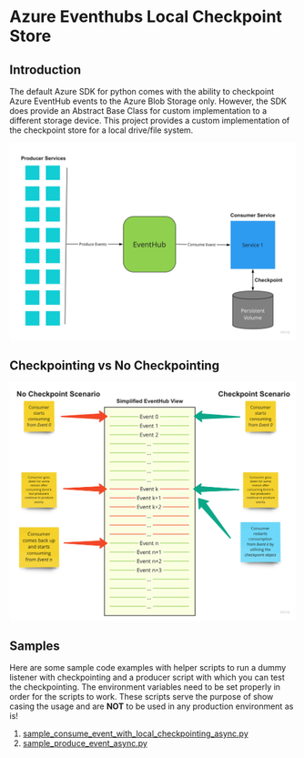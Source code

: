 # Azure Eventhubs Local Checkpoint Store

## Introduction
The default Azure SDK for python comes with the ability to checkpoint Azure EventHub events to the Azure Blob Storage only. However, the SDK does provide an Abstract Base Class  for custom implementation to a different storage device. This project provides a custom implementation of the checkpoint store for a local drive/file system. 

![Azure EventHubs with Local Checkpointing](./docs/images/producer_services.png)

## Checkpointing vs No Checkpointing

![Simplified view of how checkpointing works](./docs/images/checkpointing_visualization.png)

## Samples

Here are some sample code examples with helper scripts to run a dummy listener with checkpointing and a producer script with which you can test the checkpointing. The environment variables need to be set properly in order for the scripts to work. These scripts serve the purpose of show casing the usage and are **NOT** to be used in any production environment as is!

1. [sample_consume_event_with_local_checkpointing_async.py](./sample/sample_consume_event_with_local_checkpointing_async.py)
2. [sample_produce_event_async.py](./sample/sample_produce_event_async.py)